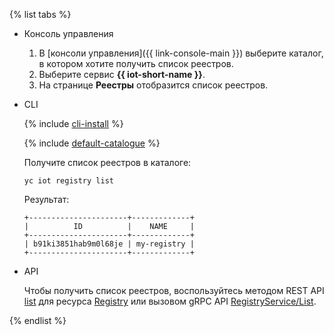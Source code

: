 {% list tabs %}

- Консоль управления

  1. В [консоли управления]({{ link-console-main }}) выберите каталог, в котором хотите получить список реестров.
  1. Выберите сервис **{{ iot-short-name }}**.
  1. На странице **Реестры** отобразится список реестров.

- CLI

  {% include [cli-install](../cli-install.md) %}
  
  {% include [default-catalogue](../default-catalogue.md) %}

  Получите список реестров в каталоге:

  ```
  yc iot registry list
  ```

  Результат:

  ```
  +----------------------+-------------+
  |          ID          |    NAME     |
  +----------------------+-------------+
  | b91ki3851hab9m0l68je | my-registry |
  +----------------------+-------------+
  ```

- API

  Чтобы получить список реестров, воспользуйтесь методом REST API [list](../../iot-core/api-ref/Registry/list.md) для ресурса [Registry](../../iot-core/api-ref/Registry/index.md) или вызовом gRPC API [RegistryService/List](../../iot-core/api-ref/grpc/registry_service.md#List).

{% endlist %}